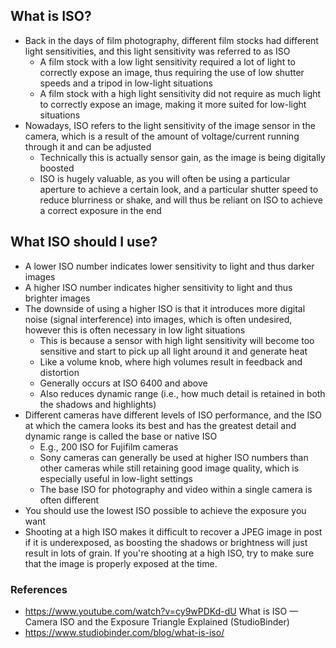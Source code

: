 ## What is ISO?

- Back in the days of film photography, different film stocks had different light sensitivities, and this light sensitivity was referred to as ISO
	- A film stock with a low light sensitivity required a lot of light to correctly expose an image, thus requiring the use of low shutter speeds and a tripod in low-light situations
	- A film stock with a high light sensitivity did not require as much light to correctly expose an image, making it more suited for low-light situations
- Nowadays, ISO refers to the light sensitivity of the image sensor in the camera, which is a result of the amount of voltage/current running through it and can be adjusted
	- Technically this is actually sensor gain, as the image is being digitally boosted
	- ISO is hugely valuable, as you will often be using a particular aperture to achieve a certain look, and a particular shutter speed to reduce blurriness or shake, and will thus be reliant on ISO to achieve a correct exposure in the end


## What ISO should I use?

- A lower ISO number indicates lower sensitivity to light and thus darker images
- A higher ISO number indicates higher sensitivity to light and thus brighter images
- The downside of using a higher ISO is that it introduces more digital noise (signal interference) into images, which is often undesired, however this is often necessary in low light situations
	- This is because a sensor with high light sensitivity will become too sensitive and start to pick up all light around it and generate heat
	- Like a volume knob, where high volumes result in feedback and distortion
	- Generally occurs at ISO 6400 and above
	- Also reduces dynamic range (i.e., how much detail is retained in both the shadows and highlights)
- Different cameras have different levels of ISO performance, and the ISO at which the camera looks its best and has the greatest detail and dynamic range is called the base or native ISO
	- E.g., 200 ISO for Fujifilm cameras
	- Sony cameras can generally be used at higher ISO numbers than other cameras while still retaining good image quality, which is especially useful in low-light settings
	- The base ISO for photography and video within a single camera is often different
- You should use the lowest ISO possible to achieve the exposure you want
- Shooting at a high ISO makes it difficult to recover a JPEG image in post if it is underexposed, as boosting the shadows or brightness will just result in lots of grain. If you're shooting at a high ISO, try to make sure that the image is properly exposed at the time.


### References

- https://www.youtube.com/watch?v=cy9wPDKd-dU What is ISO — Camera ISO and the Exposure Triangle Explained (StudioBinder)
- https://www.studiobinder.com/blog/what-is-iso/